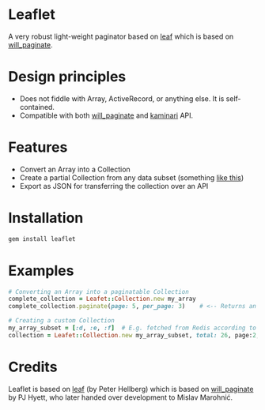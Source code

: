 # Leaflet

A very robust light-weight paginator based on [leaf](http://github.com/c7/leaf) which is based on [will_paginate](http://github.com/mislav/will_paginate).

# Design principles

* Does not fiddle with Array, ActiveRecord, or anything else. It is self-contained.
* Compatible with both [will_paginate](http://github.com/mislav/will_paginate) and [kaminari](http://github.com/amatsuda/kaminari) API.

# Features

* Convert an Array into a Collection
* Create a partial Collection from any data subset (something [like this](http://wiseleyb.tumblr.com/post/2896145167/willpaginate-with-redis-on-rails-3))
* Export as JSON for transferring the collection over an API

# Installation

```ruby
gem install leaflet
```

# Examples

```ruby
# Converting an Array into a paginatable Collection
complete_collection = Leafet::Collection.new my_array
complete_collection.paginate(page: 5, per_page: 3)    # <-- Returns an Array with the paginated subset of the original Array

# Creating a custom Collection
my_array_subset = [:d, :e, :f]  # E.g. fetched from Redis according to page and per_page
collection = Leafet::Collection.new my_array_subset, total: 26, page:2, per_page: 3
```

# Credits

Leaflet is based on [leaf](http://github.com/c7/leaf) (by Peter Hellberg) which is based on [will_paginate](http://github.com/mislav/will_paginate) by PJ Hyett, who later handed over development to Mislav Marohnić.
